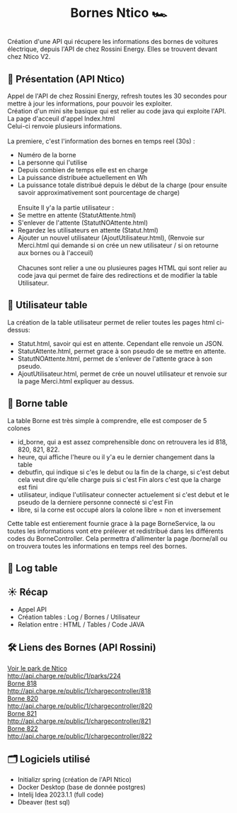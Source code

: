 # <p align="center">Bornes Ntico 🏎️</p>
  
Création d'une API qui récupere les informations des bornes de voitures électrique, depuis l'API de chez Rossini Energy. Elles se trouvent devant chez Ntico V2.

## 🧐 Présentation (API Ntico)
Appel de l'API de chez Rossini Energy, refresh toutes les 30 secondes pour mettre à jour les informations, pour pouvoir les exploiter.<br>
Création d'un mini site basique qui est relier au code java qui exploite l'API. 
<br>La page d'acceuil d'appel Index.html
<br>Celui-ci renvoie plusieurs informations.
<br><br>
La premiere, c'est l'information des bornes en temps reel (30s) :
- Numéro de la borne
- La personne qui l'utilise
- Depuis combien de temps elle est en charge
- La puissance distribuée actuellement en Wh
- La puissance totale distribué depuis le début de la charge (pour ensuite savoir approximativement sont pourcentage de charge)<br><br>
Ensuite Il y'a la partie utilisateur : 
- Se mettre en attente (StatutAttente.html)
- S'enlever de l'attente (StatutNOAttente.html)
- Regardez les utilisateurs en attente (Statut.html)
- Ajouter un nouvel utilisateur (AjoutUtilisateur.html), (Renvoie sur Merci.html qui demande si on crée un new utilisateur / si on retourne aux bornes ou à l'acceuil)<br><br>
Chacunes sont relier a une ou plusieures pages HTML qui sont relier au code java qui permet de faire des redirections et de modifier la table Utilisateur.

## 👶 Utilisateur table

La création de la table utilisateur permet de relier toutes les pages html ci-dessus:

- Statut.html, savoir qui est en attente. Cependant elle renvoie un JSON. 
- StatutAttente.html, permet grace à son pseudo de se mettre en attente.
-  StatutNOAttente.html, permet de s'enlever de l'attente grace à son pseudo.
- AjoutUtilisateur.html, permet de crée un nouvel utilisateur et renvoie sur la page Merci.html expliquer au dessus.

## 🔌 Borne table

La table Borne est très simple à comprendre, elle est composer de 5 colones
- id_borne, qui a est assez comprehensible donc on retrouvera les id 818, 820, 821, 822.
- heure, qui affiche l'heure ou il y'a eu le dernier changement dans la table
- debutfin, qui indique si c'es le debut ou la fin de la charge, si c'est debut cela veut dire qu'elle charge puis si c'est Fin alors c'est que la charge est fini
- utilisateur, indique l'utilisateur connecter actuelement si c'est debut et le pseudo de la derniere personne connecté si c'est Fin
- libre, si la corne est occupé alors la colone libre = non et inversement

Cette table est entierement fournie grace à la page BorneService, la ou toutes les informations vont etre prélever et redistribué dans les différents codes du BorneController.
Cela permettra d'allimenter la page /borne/all ou on trouvera toutes les informations en temps reel des bornes.

## 📝  Log table

## ☀ Récap
- Appel API 
- Création tables : Log / Bornes / Utilisateur
- Relation entre : HTML / Tables / Code JAVA

## 🛠️ Liens des Bornes (API Rossini)
[Voir le park de Ntico](http://api.charge.re/public/1/parks/224) <br>
http://api.charge.re/public/1/parks/224
<br>
[Borne 818](http://api.charge.re/public/1/chargecontroller/818)<br>
http://api.charge.re/public/1/chargecontroller/818
<br>
[Borne 820](http://api.charge.re/public/1/chargecontroller/820)<br>
http://api.charge.re/public/1/chargecontroller/820
<br>
[Borne 821](http://api.charge.re/public/1/chargecontroller/821)<br>
http://api.charge.re/public/1/chargecontroller/821
<br>
[Borne 822](http://api.charge.re/public/1/chargecontroller/822)
<br>
http://api.charge.re/public/1/chargecontroller/822

## 🗂️ Logiciels utilisé
- Initializr spring (création de l'API Ntico)
- Docker Desktop (base de donnée postgres)
- Intelij Idea 2023.1.1 (full code)
- Dbeaver (test sql)

